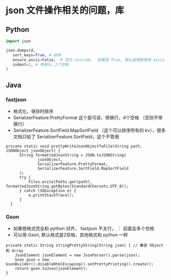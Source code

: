 # json 文件操作相关的问题，库

## Python
```python
import json

json.dumps(d, 
   sort_keys=True, # 排序 
   ensure_ascii=False,  # 显示 unicode,  如果是 True, 那么就强制使用 ascii， 汉字会被编码成 \uXXX 的格式
   indent=2, # 带换行，2个空格
)
```

## Java

### fastjson
- 格式化，保存时排序
- SerializerFeature.PrettyFormat 这个是可读，带换行，4个空格 （否则不带换行）
- SerializerFeature.SortField.MapSortField （这个可以排序所有的 kv），很多文档只给了 SerializerFeature.SortField，这个不管用
```
private static void prettyWriteJsonObjectToFile(String path, JSONObject jsonObject) {
      String formattedJsonString = JSON.toJSONString(
              jsonObject,
              SerializerFeature.PrettyFormat,
              SerializerFeature.SortField.MapSortField
      );
      try {
          Files.write(Paths.get(path), formattedJsonString.getBytes(StandardCharsets.UTF_8));
      } catch (IOException e) {
          e.printStackTrace();
      }
  }
```

### Gson
- 如果想格式完全和 python 对齐， fastjson 不太行， ： 前面会多个空格
- 可以用 Gson, 默认格式是2空格，其他格式和 python 一样

```
private static String stringPrettyString(String json) { // 兼容 Object 和 Array
    JsonElement jsonElement = new JsonParser().parse(json);
    Gson gson = new GsonBuilder().disableHtmlEscaping().setPrettyPrinting().create();
    return gson.toJson(jsonElement);
}

```

